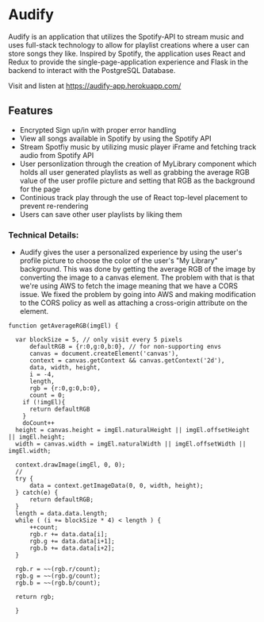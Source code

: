 # Audify

Audify is an application that utilizes the Spotify-API to stream music and uses full-stack technology to allow for playlist creations where a user can store songs they like. Inspired by Spotify, the application uses React and Redux to provide the single-page-application experience and Flask in the backend to interact with the PostgreSQL Database.

Visit and listen at https://audify-app.herokuapp.com/

## Features
* Encrypted Sign up/in with proper error handling
* View all songs available in Spotify by using the Spotify API
* Stream Spotfiy music by utilizing music player iFrame and fetching track audio from Spotify API
* User personlization through the creation of MyLibrary component which holds all user generated playlists as well as grabbing the average RGB value of the user profile picture and setting that RGB as the background for the page
* Continious track play through the use of React top-level placement to prevent re-rendering
* Users can save other user playlists by liking them

### Technical Details:
* Audify gives the user a personalized experience by using the user's profile picture to choose the color of the user's "My Library" background. This was done by getting the average RGB of the image by converting the image to a canvas element. The problem with that is that we're using AWS to fetch the image meaning that we have a CORS issue. We fixed the problem by going into AWS and making modification to the CORS policy as well as attaching a cross-origin attribute on the element.

```
function getAverageRGB(imgEl) {

  var blockSize = 5, // only visit every 5 pixels
      defaultRGB = {r:0,g:0,b:0}, // for non-supporting envs
      canvas = document.createElement('canvas'),
      context = canvas.getContext && canvas.getContext('2d'),
      data, width, height,
      i = -4,
      length,
      rgb = {r:0,g:0,b:0},
      count = 0;
    if (!imgEl){
      return defaultRGB
    }
    doCount++
  height = canvas.height = imgEl.naturalHeight || imgEl.offsetHeight || imgEl.height;
  width = canvas.width = imgEl.naturalWidth || imgEl.offsetWidth || imgEl.width;

  context.drawImage(imgEl, 0, 0);
  //
  try {
      data = context.getImageData(0, 0, width, height);
  } catch(e) {
      return defaultRGB;
  }
  length = data.data.length;
  while ( (i += blockSize * 4) < length ) {
      ++count;
      rgb.r += data.data[i];
      rgb.g += data.data[i+1];
      rgb.b += data.data[i+2];
  }

  rgb.r = ~~(rgb.r/count);
  rgb.g = ~~(rgb.g/count);
  rgb.b = ~~(rgb.b/count);

  return rgb;

  }
  
```
